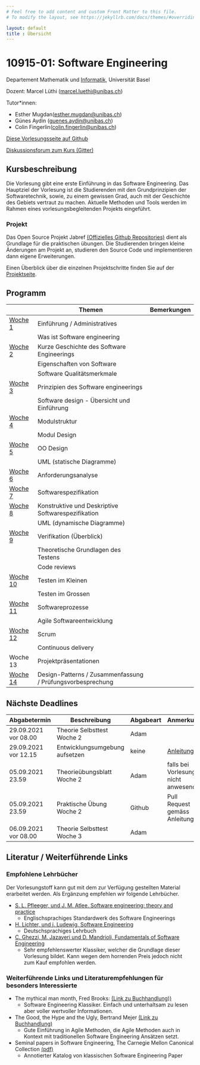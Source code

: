 ```yaml
---
# Feel free to add content and custom Front Matter to this file.
# To modify the layout, see https://jekyllrb.com/docs/themes/#overriding-theme-defaults

layout: default
title : Übersicht
---
```


# 10915-01: Software Engineering

Departement Mathematik und [Informatik](http://informatik.unibas.ch/), Universität Basel


Dozent: Marcel Lüthi (<marcel.luethi@unibas.ch>)

Tutor*innen:

* Esther Mugdan(<esther.mugdan@unibas.ch>)
* Günes Aydin (<guenes.aydin@unibas.ch>)
* Colin Fingerlin(<colin.fingerlin@unibas.ch>)

[Diese Vorlesungsseite auf Github](https://github.com/unibas-marcelluethi/software-engineering)

[Diskussionsforum zum Kurs (Gitter)]([https://gitter.im/unibas-software-engineering/software-engineering-hs21?utm_source=share-link&utm_medium=link&utm_campaign=share-link])


## Kursbeschreibung

Die Vorlesung gibt eine erste Einführung in das Software Engineering.
Das Hauptziel der Vorlesung ist die Studierenden mit den Grundprinzipien der Softwaretechnik, sowie, zu einem gewissen Grad, auch mit der Geschichte des Gebiets vertraut zu machen.
Aktuelle Methoden und Tools werden im Rahmen eines vorlesungsbegleitenden Projekts eingeführt.

### Projekt

Das Open Source Projekt Jabref [(Offizielles Github Repositories)](https://github.com/jabref/jabref) dient als Grundlage für die praktischen
übungen. Die Studierenden bringen kleine Änderungen am Projekt an, studieren den Source Code und implementieren dann eigene Erweiterungen.

Einen Überblick über die einzelnen Projektschritte finden Sie auf der [Projektseite](project/project-summary.html).

## Programm

|  | Themen | Bemerkungen |
|------| ----- | --------- |
|[Woche 1](week1/index) | Einführung / Administratives  | |
|    | Was ist Software engineering  | |
|[Woche 2](week2/index) | Kurze Geschichte des Software Engineerings  | |
|    | Eigenschaften von Software ||
|    |  Software Qualitätsmerkmale | |
|[Woche 3](week3/index) | Prinzipien des Software engineerings   | |
|    | Software design - Übersicht und Einführung |  |
|[Woche 4](week4/index) | Modulstruktur  | |
|    | Modul Design  | |
|[Woche 5](underconstruction) | OO Design | |
|    | UML (statische Diagramme)  | |
|[Woche 6](underconstruction)   | Anforderungsanalyse   | |
|[Woche 7](underconstruction) | Softwarespezifikation  |  |
|[Woche 8](underconstruction) | Konstruktive und Deskriptive Softwarespezifikation  |  |
|    | UML (dynamische Diagramme)  | |
|[Woche 9](underconstruction) | Verifikation (Überblick)  | |
|    | Theoretische Grundlagen des Testens| |
|    | Code reviews | |
| [Woche 10](underconstruction) | Testen im Kleinen   | |
|| Testen im Grossen ||
| [Woche 11](underconstruction)    | Softwareprozesse | |
|             | Agile Softwareentwicklung   | |
| [Woche 12](underconstruction)| Scrum  | |
|         | Continuous delivery | |
| Woche 13 | Projektpräsentationen | |
| [Woche 14](underconstruction)     | Design-Patterns / Zusammenfassung / Prüfungsvorbesprechung |  |

## Nächste Deadlines

| Abgabetermin | Beschreibung | Abgabeart | Anmerkung |
| ------------ | ------------ | ---- | ------- |
| 29.09.2021 vor 08.00  | Theorie Selbsttest Woche 2  | Adam  | |
| 29.09.2021 vor 12.15  | Entwicklungsumgebung aufsetzen | keine | [Anleitung](week1/exercises/jabref-setup.html)
| 05.09.2021 23.59 | Theorieübungsblatt Woche 2 | Adam | falls bei Vorlesung nicht anwesend |
| 05.09.2021 23.59 | Praktische Übung Woche 2 | Github | Pull Request gemäss Anleitung|
| 06.09.2021 vor 08.00  | Theorie Selbsttest Woche 3  | Adam  | |


## Literatur / Weiterführende Links

### Empfohlene Lehrbücher

Der Vorlesungstoff kann gut mit dem zur Verfügung gestellten Material erarbeitet werden.
Als Ergänzung empfehlen wir folgende Lehrbücher.


* [S. L. Pfleeger, und J. M. Atlee. Software engineering: theory and practice](https://www.pearson.com/us/higher-education/program/Pfleeger-Pfleeger-Software-Engineering-4-4th-Edition/PGM58925.html)
    * Englischsprachiges Standardwerk des Software Engineerings
* [H. Lichter, und j. Ludewig, Software Engineering](https://www.swc.rwth-aachen.de/se_buch/zweiteAuflage/)
    * Deutschsprachiges Lehrbuch
* [C. Ghezzi, M. Jazayeri und D. Mandrioli, Fundamentals of Software Engineering](https://www.pearson.com/us/higher-education/program/Ghezzi-Fundamentals-of-Software-Engineering-2nd-Edition/PGM13112.html)
    * Sehr empfehlenswerter Klassiker, welcher die Grundlage dieser Vorlesung bildet. Kann wegen dem horrenden Preis jedoch nicht zum Kauf empfohlen werden.


### Weiterführende Links und Literaturempfehlungen für besonders Interessierte

* The mythical man month, Fred Brooks: [(Link zu Buchhandlung))](https://www.orellfuessli.ch/shop/home/artikeldetails/ID27907949.html)
    * Software Engineering Klassiker. Einfach und unterhaltsam zu lesen aber voller wertvoller Informationen.
* The Good, the Hype and the Ugly, Bertrand Mejer [(Link zu Buchhandlung)](https://www.orellfuessli.ch/shop/home/artikeldetails/ID38663616.html)
    * Gute Einführung in Agile Methoden, die Agile Methoden auch in Kontext mit traditionellen Software Engineering Ansätzen setzt.
* Seminal papers in Software Engineering, The Carnegie Mellon Canonical Collection [(pdf)](http://reports-archive.adm.cs.cmu.edu/anon/isr2015/CMU-ISR-15-107.pdf)
    * Annotierter Katalog von klassischen Software Engineering Paper

